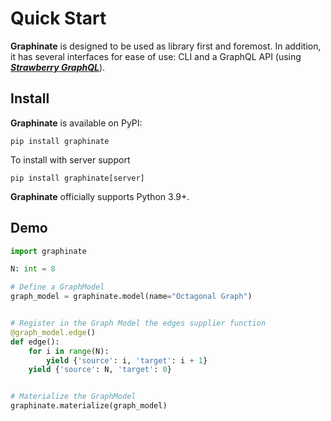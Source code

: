 # Quick Start

**Graphinate** is designed to be used as library first and foremost. In addition, it has several interfaces for ease of
use: CLI and a GraphQL API (using [**_Strawberry GraphQL_**](https://strawberry.rocks/)).

## Install

**Graphinate** is available on PyPI:

```shell
pip install graphinate
```

To install with server support

```shell
pip install graphinate[server]
```

**Graphinate** officially supports Python 3.9+.

## Demo

```python title="Octagonal Graph"
import graphinate

N: int = 8

# Define a GraphModel
graph_model = graphinate.model(name="Octagonal Graph")


# Register in the Graph Model the edges supplier function
@graph_model.edge()
def edge():
    for i in range(N):
        yield {'source': i, 'target': i + 1}
    yield {'source': N, 'target': 0}


# Materialize the GraphModel
graphinate.materialize(graph_model)
```